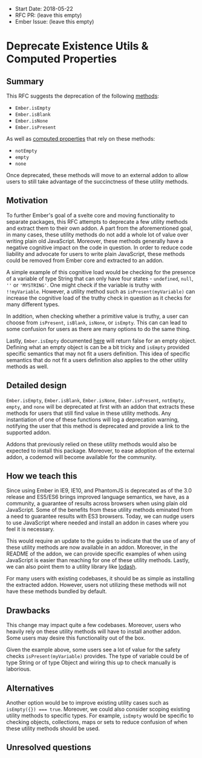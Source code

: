 - Start Date: 2018-05-22
- RFC PR: (leave this empty)
- Ember Issue: (leave this empty)

# Deprecate Existence Utils & Computed Properties

## Summary

This RFC suggests the deprecation of the following [methods](http://api.emberjs.com/ember/release/modules/@ember%2Futils):
- `Ember.isEmpty`
- `Ember.isBlank`
- `Ember.isNone`
- `Ember.isPresent`

As well as [computed properties](http://api.emberjs.com/ember/release/modules/@ember%2Fobject) that rely on these methods:
- `notEmpty`
- `empty`
- `none`

Once deprecated, these methods will move to an external addon to allow users to still take advantage of the succinctness of these utility methods.

## Motivation

To further Ember's goal of a svelte core and moving functionality to separate packages, this RFC attempts to deprecate a few utility methods and extract them to their own addon.  A part from the aforementioned goal, in many cases, these utility methods do not add a whole lot of value over writing plain old JavaScript.  Moreover, these methods generally have a negative cognitive impact on the code in question.  In order to reduce code liability and advocate for users to write plain JavaScript, these methods could be removed from Ember core and extracted to an addon.

A simple example of this cognitive load would be checking for the presence of a variable of type String that can only have four states - `undefined`, `null`, `''` or `'MYSTRING'`.  One might check if the variable is truthy with `!!myVariable`.  However, a utility method such as `isPresent(myVariable)` can increase the cognitive load of the truthy check in question as it checks for many different types.

In addition, when checking whether a primitive value is truthy, a user can choose from `isPresent`, `isBlank`, `isNone`, or `isEmpty`.  This can can lead to some confusion for users as there are many options to do the same thing.

Lastly, `Ember.isEmpty` documented [here](https://www.emberjs.com/api/ember/release/functions/@ember%2Futils/isEmpty) will return false for an empty object.  Defining what an empty object is can be a bit tricky and `isEmpty` provided specific semantics that may not fit a users definition.  This idea of specific semantics that do not fit a users definition also applies to the other utility methods as well.

## Detailed design

`Ember.isEmpty`, `Ember.isBlank`, `Ember.isNone`, `Ember.isPresent`, `notEmpty`, `empty`, and `none` will be deprecated at first with an addon that extracts these methods for users that still find value in these utility methods.  Any instantiation of one of these functions will log a deprecation warning, notifying the user that this method is deprecated and provide a link to the supported addon.

Addons that previously relied on these utility methods would also be expected to install this package. Moreover, to ease adoption of the external addon, a codemod will become available for the community.

## How we teach this

Since using Ember in IE9, IE10, and PhantomJS is deprecated as of the 3.0 release and ES5/ES6 brings improved language semantics, we have, as a community, a guarantee of results across browsers when using plain old JavaScript.  Some of the benefits from these utility methods eminated from a need to guarantee results with ES3 browsers.  Today, we can nudge users to use JavaScript where needed and install an addon in cases where you feel it is necessary.

This would require an update to the guides to indicate that the use of any of these utility methods are now available in an addon.  Moreover, in the README of the addon, we can provide specific examples of when using JavaScript is easier than reaching for one of these utility methods.  Lastly, we can also point them to a utility library like [lodash](https://lodash.com/docs).

For many users with existing codebases, it should be as simple as installing the extracted addon.  However, users not utilizing these methods will not have these methods bundled by default.

## Drawbacks

This change may impact quite a few codebases.  Moreover, users who heavily rely on these utility methods will have to install another addon.  Some users may desire this functionality out of the box.

Given the example above, some users see a lot of value for the safety checks `isPresent(myVariable)` provides.  The type of variable could be of type String or of type Object and wiring this up to check manually is laborious.

## Alternatives

Another option would be to improve existing utility cases such as `isEmpty({}) === true`.  Moreover, we could also consider scoping existing utility methods to specific types. For example, `isEmpty` would be specific to checking objects, collections, maps or sets to reduce confusion of when these utility methods should be used.

## Unresolved questions


